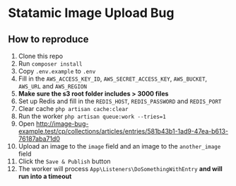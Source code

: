 # Statamic Image Upload Bug
## How to reproduce
1. Clone this repo
2. Run `composer install`
3. Copy `.env.example` to `.env`
4. Fill in the `AWS_ACCESS_KEY_ID`, `AWS_SECRET_ACCESS_KEY`, `AWS_BUCKET`, `AWS_URL` and `AWS_REGION`
5. **Make sure the s3 root folder includes > 3000 files**
6. Set up Redis and fill in the `REDIS_HOST`, `REDIS_PASSWORD` and `REDIS_PORT`
7. Clear cache `php artisan cache:clear`
8. Run the worker `php artisan queue:work --tries=1`
9. Open http://image-bug-example.test/cp/collections/articles/entries/581b43b1-1ad9-47ea-b613-76187aba71d0
10. Upload an image to the `image` field and an image to the `another_image` field
11. Click the `Save & Publish` button
12. The worker will process `App\Listeners\DoSomethingWithEntry` **and will run into a timeout**
